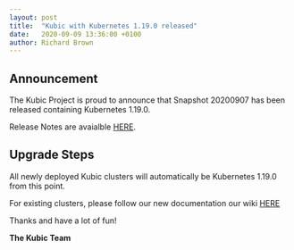 ```yaml
---
layout: post
title:  "Kubic with Kubernetes 1.19.0 released"
date:   2020-09-09 13:36:00 +0100
author: Richard Brown
---
```


## Announcement

The Kubic Project is proud to announce that Snapshot 20200907 has been released containing Kubernetes 1.19.0.

Release Notes are avaialble [HERE](https://kubernetes.io/docs/setup/release/notes/#changes).

## Upgrade Steps

All newly deployed Kubic clusters will automatically be Kubernetes 1.19.0 from this point.

For existing clusters, please follow our new documentation our wiki [HERE](https://en.opensuse.org/Kubic:Upgrading_kubeadm_clusters)

Thanks and have a lot of fun!

**The Kubic Team**
